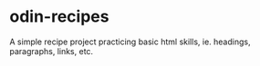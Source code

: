 # odin-recipes

A simple recipe project practicing basic html skills, ie. headings, paragraphs, links, etc.
